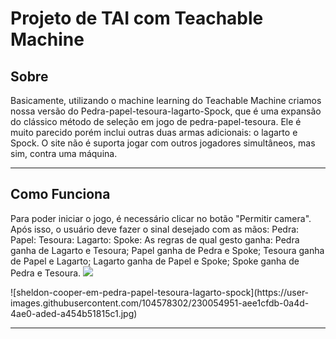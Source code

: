 <h1>Projeto de TAI com Teachable Machine</h1>

<h2>Sobre</h2>
<p>Basicamente, utilizando o machine learning do Teachable Machine criamos nossa versão do Pedra-papel-tesoura-lagarto-Spock, que é uma expansão do clássico método de seleção em jogo de pedra-papel-tesoura. Ele é muito parecido porém inclui outras duas armas adicionais: o lagarto e Spock.
O site não é suporta jogar com outros jogadores simultâneos, mas sim, contra uma máquina.<p>
<hr>

<h2>Como Funciona</h2>
<p>Para poder iniciar o jogo, é necessário clicar no botão "Permitir camera". Após isso, o usuário deve fazer o sinal desejado com as mãos:
Pedra:
Papel:
Tesoura:
Lagarto:
Spoke: 
As regras de qual gesto ganha:
Pedra ganha de Lagarto e Tesoura;
Papel ganha de Pedra e Spoke;
Tesoura ganha de Papel e Lagarto;
Lagarto ganha de Papel e Spoke;
Spoke ganha de Pedra e Tesoura.
<img src="![sheldon-cooper-em-pedra-papel-tesoura-lagarto-spock](https://user-images.githubusercontent.com/104578302/230054951-aee1cfdb-0a4d-4ae0-aded-a454b51815c1.jpg)">
</p>
![sheldon-cooper-em-pedra-papel-tesoura-lagarto-spock](https://user-images.githubusercontent.com/104578302/230054951-aee1cfdb-0a4d-4ae0-aded-a454b51815c1.jpg)
<hr>
